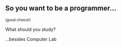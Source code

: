 ## So you want to be a programmer...

<small>(good choice!)</small>

What should you study?

<p class="fragment">...besides Computer Lab</p>
